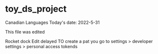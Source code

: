 # toy_ds_project
Canadian Languages
Today's date: 2022-5-31

This file was edited

Rocket dock
Edit delayed
TO create a pat you go to settings > developer settings > personal access tokends